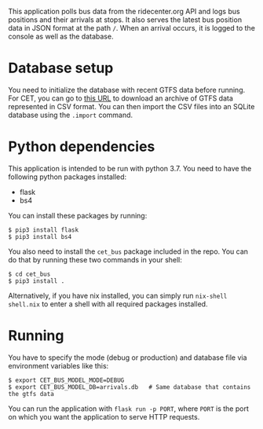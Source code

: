 This application polls bus data from the ridecenter.org API and logs bus positions and their arrivals at stops. It also serves the latest bus position data in JSON format at the path `/`. When an arrival occurs, it is logged to the console as well as the database.

# Database setup

You need to initialize the database with recent GTFS data before running. For CET, you can go to [this URL](https://transitfeeds.com/p/cascades-east-transit/440) to download an archive of GTFS data represented in CSV format. You can then import the CSV files into an SQLite database using the `.import` command.

# Python dependencies

This application is intended to be run with python 3.7. You need to have the following python packages installed:
- flask
- bs4

You can install these packages by running:
```
$ pip3 install flask
$ pip3 install bs4
```

You also need to install the `cet_bus` package included in the repo. You can do that by running these two commands in your shell:
```
$ cd cet_bus
$ pip3 install .
```

Alternatively, if you have nix installed, you can simply run `nix-shell shell.nix` to enter a shell with all required packages installed.

# Running

You have to specify the mode (debug or production) and database file via environment variables like this:

```
$ export CET_BUS_MODEL_MODE=DEBUG
$ export CET_BUS_MODEL_DB=arrivals.db   # Same database that contains the gtfs data
```

You can run the application with `flask run -p PORT`, where `PORT` is the port on which you want the application to serve HTTP requests.
